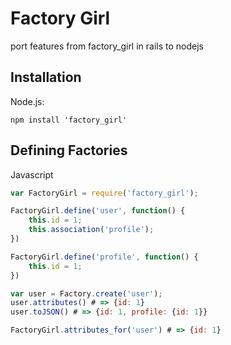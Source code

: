 # Factory Girl

port features from factory_girl in rails to nodejs

## Installation

Node.js:

    npm install 'factory_girl'

## Defining Factories

Javascript

``` js
var FactoryGirl = require('factory_girl');

FactoryGirl.define('user', function() {
	this.id = 1;
	this.association('profile');
})

FactoryGirl.define('profile', function() {
	this.id = 1;
})

var user = Factory.create('user');
user.attributes() # => {id: 1}
user.toJSON() # => {id: 1, profile: {id: 1}}

FactoryGirl.attributes_for('user') # => {id: 1}
```
